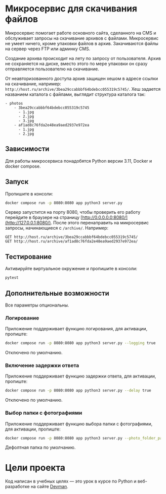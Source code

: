# Микросервис для скачивания файлов

Микросервис помогает работе основного сайта, сделанного на CMS и обслуживает
запросы на скачивание архивов с файлами. Микросервис не умеет ничего, кроме упаковки файлов
в архив. Закачиваются файлы на сервер через FTP или админку CMS.

Создание архива происходит на лету по запросу от пользователя. Архив не сохраняется на диске, вместо этого по мере упаковки он сразу отправляется пользователю на скачивание.

От неавторизованного доступа архив защищен хешом в адресе ссылки на скачивание, например: `http://host.ru/archive/3bea29ccabbbf64bdebcc055319c5745/`. Хеш задается названием каталога с файлами, выглядит структура каталога так:

```
- photos
    - 3bea29ccabbbf64bdebcc055319c5745
      - 1.jpg
      - 2.jpg
      - 3.jpg
    - af1ad8c76fda2e48ea9aed2937e972ea
      - 1.jpg
      - 2.jpg
```


## Зависимости

Для работы микросервиса понадобятся Python версии 3.11, Docker и docker compose.



## Запуск
Пропишите в консоли:
```bash
docker compose run -p 8080:8080 app python3 server.py
```

Сервер запустится на порту 8080, чтобы проверить его работу перейдите в браузере на страницу [http://0.0.0.0.0:8080/](http://127.0.0.1:8080/).
После этого перенаправить на микросервис запросы, начинающиеся с `/archive/`. Например:

```
GET http://host.ru/archive/3bea29ccabbbf64bdebcc055319c5745/
GET http://host.ru/archive/af1ad8c76fda2e48ea9aed2937e972ea/
```

## Тестирование
Активируйте виртуальное окружение и пропишите в консоли:
```bash
pytest
```

## Дополнительные возможности

Все параметры опциональны.

### Логирование

Приложение поддерживает функцию логирования, для активации, пропиште:

```bash
docker compose run -p 8080:8080 app python3 server.py --logging true
```
Отключено по умолчанию.

### Включение задержки ответа

Приложение поддерживает функцию задержки ответа, для активации, пропиште:

```bash
docker compose run -p 8080:8080 app python3 server.py --delay true
```
Отключено по умолчанию.


### Выбор папки с фотографиями

Приложение поддерживает функцию выбора папки с фотографиями, для активации, пропиште:
```bash
docker compose run -p 8080:8080 app python3 server.py --photo_folder_path folder/path
```
Дефолтная папка по умолчанию.


# Цели проекта

Код написан в учебных целях — это урок в курсе по Python и веб-разработке на сайте [Devman](https://dvmn.org).